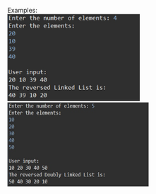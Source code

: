 <p aling="left">Examples: <br><img src="пример1.jpg" width="300"> <img src="пример2.jpg" width="320" height="190"></p>
